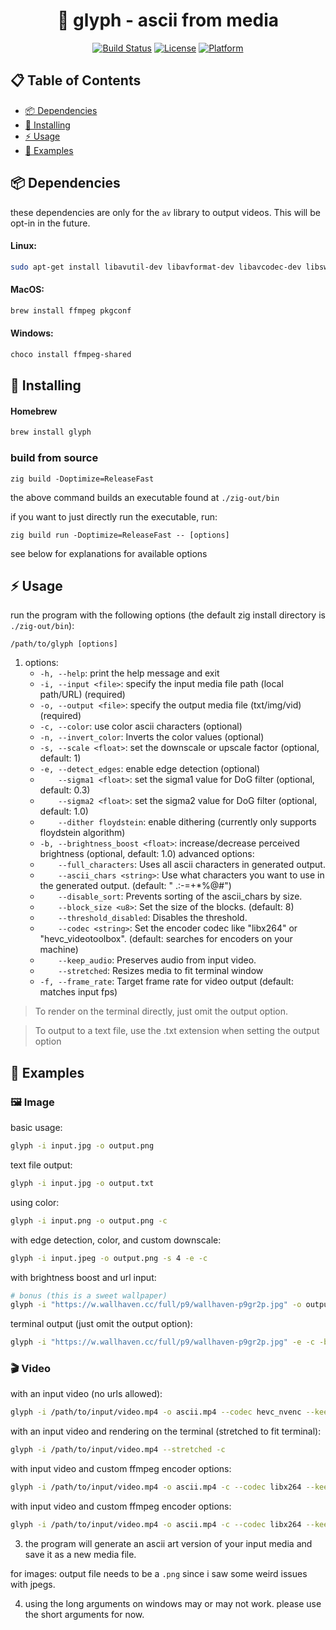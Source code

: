 <div align="center">

# 🎨 glyph - ascii from media

[![Build Status](https://img.shields.io/badge/build-passing-brightgreen)](https://github.com/user/glyph)
[![License](https://img.shields.io/badge/license-MIT-blue)](LICENSE)
[![Platform](https://img.shields.io/badge/platform-Linux%20%7C%20macOS%20%7C%20Windows-lightgrey)](https://github.com/user/glyph)

</div>

## 📋 Table of Contents
- [📦 Dependencies](#-dependencies)
- [🔧 Installing](#-installing)
- [⚡ Usage](#-usage)
- [📸 Examples](#-examples)

## 📦 Dependencies

these dependencies are only for the `av` library to output videos. This will be opt-in in the future.

#### Linux:
```bash
sudo apt-get install libavutil-dev libavformat-dev libavcodec-dev libswscale-dev
```

#### MacOS:
```bash
brew install ffmpeg pkgconf
```

#### Windows:
```bash
choco install ffmpeg-shared
```

## 🔧 Installing

#### Homebrew
```bash
brew install glyph
```

### build from source

`zig build -Doptimize=ReleaseFast`

the above command builds an executable found at `./zig-out/bin`

if you want to just directly run the executable, run:

`zig build run -Doptimize=ReleaseFast -- [options]`

see below for explanations for available options

## ⚡ Usage

run the program with the following options (the default zig install directory is `./zig-out/bin`):
   ```
   /path/to/glyph [options]
   ```
1. options:
   - `-h, --help`: print the help message and exit
   - `-i, --input <file>`: specify the input media file path (local path/URL) (required)
   - `-o, --output <file>`: specify the output media file (txt/img/vid) (required)
   - `-c, --color`: use color ascii characters (optional)
   - `-n, --invert_color`: Inverts the color values (optional)
   - `-s, --scale <float>`: set the downscale or upscale factor (optional, default: 1)
   - `-e, --detect_edges`: enable edge detection (optional)
   - `    --sigma1 <float>`: set the sigma1 value for DoG filter (optional, default: 0.3)
   - `    --sigma2 <float>`: set the sigma2 value for DoG filter (optional, default: 1.0)
   - `    --dither floydstein`: enable dithering (currently only supports floydstein algorithm)
   - `-b, --brightness_boost <float>`: increase/decrease perceived brightness (optional, default: 1.0)
   advanced options:
   - `    --full_characters`: Uses all ascii characters in generated output.
   - `    --ascii_chars <string>`: Use what characters you want to use in the generated output. (default: " .:-=+*%@#")
   - `    --disable_sort`: Prevents sorting of the ascii_chars by size.
   - `    --block_size <u8>`: Set the size of the blocks. (default: 8)
   - `    --threshold_disabled`: Disables the threshold.
   - `    --codec <string>`: Set the encoder codec like "libx264" or "hevc_videotoolbox". (default: searches for encoders on your machine)
   - `    --keep_audio`: Preserves audio from input video.
   - `    --stretched`: Resizes media to fit terminal window
   - `-f, --frame_rate`: Target frame rate for video output (default: matches input fps)

>To render on the terminal directly, just omit the output option.

>To output to a text file, use the .txt extension when setting the output option

## 📸 Examples

   ### 🖼️ Image

   basic usage:
   ```bash
   glyph -i input.jpg -o output.png
   ```

   text file output:
   ```bash
   glyph -i input.jpg -o output.txt
   ```

   using color:
   ```bash
   glyph -i input.png -o output.png -c
   ```

   with edge detection, color, and custom downscale:
   ```bash
   glyph -i input.jpeg -o output.png -s 4 -e -c
   ```

   with brightness boost and url input:
   ```bash
   # bonus (this is a sweet wallpaper)
   glyph -i "https://w.wallhaven.cc/full/p9/wallhaven-p9gr2p.jpg" -o output.png -e -c -b 1.5
   ```

   terminal output (just omit the output option):
   ```bash
   glyph -i "https://w.wallhaven.cc/full/p9/wallhaven-p9gr2p.jpg" -e -c -b 1.5
   ```

   ### 🎬 Video

   with an input video (no urls allowed):
   ```bash
   glyph -i /path/to/input/video.mp4 -o ascii.mp4 --codec hevc_nvenc --keep_audio
   ```

   with an input video and rendering on the terminal (stretched to fit terminal):
   ```bash
   glyph -i /path/to/input/video.mp4 --stretched -c
   ```

   with input video and custom ffmpeg encoder options:
   ```bash
   glyph -i /path/to/input/video.mp4 -o ascii.mp4 -c --codec libx264 --keep_audio-- -preset fast -crf 20
   ```

   with input video and custom ffmpeg encoder options:
   ```bash
   glyph -i /path/to/input/video.mp4 -o ascii.mp4 -c --codec libx264 --keep_audio-- -preset fast -crf 20
   ```

3. the program will generate an ascii art version of your input media and save it as a new media file.

for images: output file needs to be a `.png` since i saw some weird issues with jpegs.

4. using the long arguments on windows may or may not work. please use the short arguments for now.
